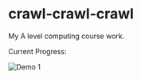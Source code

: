 # crawl-crawl-crawl
My A level computing course work.

Current Progress:

![Demo 1](https://github.com/Xriss-Xross/crawl-crawl-crawl/assets/85576065/db25642c-821d-4b4a-8b57-8aa42d52ad4c)
